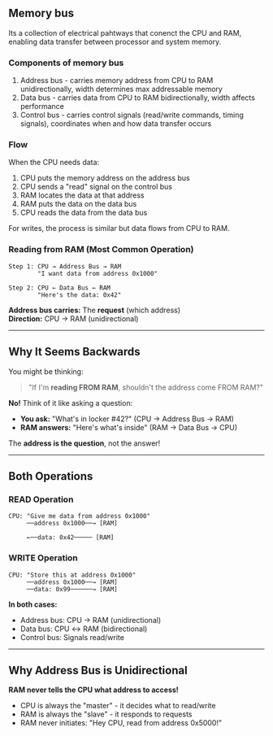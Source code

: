 ## Memory bus
Its a collection of electrical pahtways that conenct the CPU and RAM, enabling data transfer between processor and system memory.

### Components of memory bus
1) Address bus - carries memory address from CPU to RAM unidirectionally, width determines max addressable memory
2) Data bus - carries data from CPU to RAM bidirectionally, width affects performance
3) Control bus - carries control signals (read/write commands, timing signals), coordinates when and how data transfer occurs

### Flow
When the CPU needs data:

1) CPU puts the memory address on the address bus
2) CPU sends a "read" signal on the control bus
3) RAM locates the data at that address
4) RAM puts the data on the data bus
5) CPU reads the data from the data bus

For writes, the process is similar but data flows from CPU to RAM.

### Reading from RAM (Most Common Operation)

```
Step 1: CPU → Address Bus → RAM
        "I want data from address 0x1000"
        
Step 2: CPU ← Data Bus ← RAM
        "Here's the data: 0x42"
```

**Address bus carries:** The **request** (which address)  
**Direction:** CPU → RAM (unidirectional)

---

## Why It Seems Backwards

You might be thinking:

> "If I'm **reading FROM RAM**, shouldn't the address come FROM RAM?"

**No!** Think of it like asking a question:

- **You ask:** "What's in locker #42?" (CPU → Address Bus → RAM)
- **RAM answers:** "Here's what's inside" (RAM → Data Bus → CPU)

The **address is the question**, not the answer!

---

## Both Operations

### READ Operation
```
CPU: "Give me data from address 0x1000"
     ──address 0x1000──→ [RAM]
     
     ←──data: 0x42───── [RAM]
```

### WRITE Operation
```
CPU: "Store this at address 0x1000"
     ──address 0x1000──→ [RAM]
     ──data: 0x99──────→ [RAM]
```

**In both cases:**
- Address bus: CPU → RAM (unidirectional)
- Data bus: CPU ↔ RAM (bidirectional)
- Control bus: Signals read/write

---

## Why Address Bus is Unidirectional

**RAM never tells the CPU what address to access!**

- CPU is always the "master" - it decides what to read/write
- RAM is always the "slave" - it responds to requests
- RAM never initiates: "Hey CPU, read from address 0x5000!"

